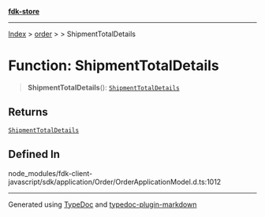 [**fdk-store**](../../../README.md)
***

[Index](../../../API.md) > [order](../../README.md) > [<internal>](../README.md) > ShipmentTotalDetails

# Function: ShipmentTotalDetails

> **ShipmentTotalDetails**(): [`ShipmentTotalDetails`](../type-aliases/type-alias.ShipmentTotalDetails.md)

## Returns

[`ShipmentTotalDetails`](../type-aliases/type-alias.ShipmentTotalDetails.md)

## Defined In

node\_modules/fdk-client-javascript/sdk/application/Order/OrderApplicationModel.d.ts:1012

***
Generated using [TypeDoc](https://typedoc.org/) and [typedoc-plugin-markdown](https://www.npmjs.com/package/typedoc-plugin-markdown)
